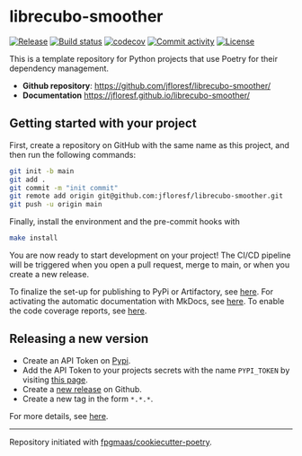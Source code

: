# librecubo-smoother

[![Release](https://img.shields.io/github/v/release/jfloresf/librecubo-smoother)](https://img.shields.io/github/v/release/jfloresf/librecubo-smoother)
[![Build status](https://img.shields.io/github/actions/workflow/status/jfloresf/librecubo-smoother/main.yml?branch=main)](https://github.com/jfloresf/librecubo-smoother/actions/workflows/main.yml?query=branch%3Amain)
[![codecov](https://codecov.io/gh/jfloresf/librecubo-smoother/branch/main/graph/badge.svg)](https://codecov.io/gh/jfloresf/librecubo-smoother)
[![Commit activity](https://img.shields.io/github/commit-activity/m/jfloresf/librecubo-smoother)](https://img.shields.io/github/commit-activity/m/jfloresf/librecubo-smoother)
[![License](https://img.shields.io/github/license/jfloresf/librecubo-smoother)](https://img.shields.io/github/license/jfloresf/librecubo-smoother)

This is a template repository for Python projects that use Poetry for their dependency management.

- **Github repository**: <https://github.com/jfloresf/librecubo-smoother/>
- **Documentation** <https://jfloresf.github.io/librecubo-smoother/>

## Getting started with your project

First, create a repository on GitHub with the same name as this project, and then run the following commands:

```bash
git init -b main
git add .
git commit -m "init commit"
git remote add origin git@github.com:jfloresf/librecubo-smoother.git
git push -u origin main
```

Finally, install the environment and the pre-commit hooks with

```bash
make install
```

You are now ready to start development on your project!
The CI/CD pipeline will be triggered when you open a pull request, merge to main, or when you create a new release.

To finalize the set-up for publishing to PyPi or Artifactory, see [here](https://fpgmaas.github.io/cookiecutter-poetry/features/publishing/#set-up-for-pypi).
For activating the automatic documentation with MkDocs, see [here](https://fpgmaas.github.io/cookiecutter-poetry/features/mkdocs/#enabling-the-documentation-on-github).
To enable the code coverage reports, see [here](https://fpgmaas.github.io/cookiecutter-poetry/features/codecov/).

## Releasing a new version

- Create an API Token on [Pypi](https://pypi.org/).
- Add the API Token to your projects secrets with the name `PYPI_TOKEN` by visiting [this page](https://github.com/jfloresf/librecubo-smoother/settings/secrets/actions/new).
- Create a [new release](https://github.com/jfloresf/librecubo-smoother/releases/new) on Github.
- Create a new tag in the form `*.*.*`.

For more details, see [here](https://fpgmaas.github.io/cookiecutter-poetry/features/cicd/#how-to-trigger-a-release).

---

Repository initiated with [fpgmaas/cookiecutter-poetry](https://github.com/fpgmaas/cookiecutter-poetry).
